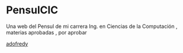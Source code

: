 # PensulCIC
Una web del Pensul de mi carrera Ing. en Ciencias de la Computación , materias aprobadas , por aprobar

[adofredy](https://github.com/adofredy)
